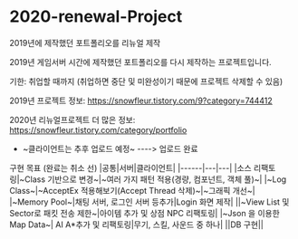 # 2020-renewal-Project
2019년에 제작했던 포트폴리오를 리뉴얼 제작


2019년 게임서버 시간에 제작했던 포트폴리오를 다시 제작하는 프로젝트입니다.

기한: 취업할 때까지 (취업하면 중단 및 미완성이기 때문에 프로젝트 삭제할 수 있음)

2019년 프로젝트 정보: https://snowfleur.tistory.com/9?category=744412

2020년 리뉴얼프로젝트 더 많은 정보: https://snowfleur.tistory.com/category/portfolio

* ~클라이언트는 추후 업로드 예정~ ----> 업로드 완료

구현 목표 (완료는 취소 선)
|공통|서버|클라이언트|
|------|---|---|
|소스 리팩토링|~Class 기반으로 변경~|~여러 가지 패턴 적용(경량, 컴포넌트, 객체 풀)~|
|~Log Class~|~AcceptEx 적용해보기(Accept Thread 삭제)~|~그래픽 개선~|
|~Memory Pool~|채팅 서버, 로그인 서버 등추가|Login 화면 제작|
||~View List 및 Sector로 패킷 전송 제한~|아이템 추가 및 상점 NPC 리팩토링|
|~Json 을 이용한 Map Data~| AI A*추가 및 리팩토링|무기, 스킬, 사운드 중 하나|
||DB 구현||
